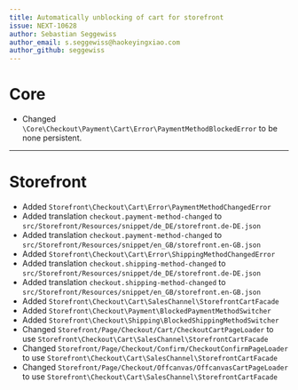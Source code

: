 ```yaml
---
title: Automatically unblocking of cart for storefront
issue: NEXT-10628
author: Sebastian Seggewiss
author_email: s.seggewiss@haokeyingxiao.com 
author_github: seggewiss
---
```

# Core
* Changed `\Core\Checkout\Payment\Cart\Error\PaymentMethodBlockedError` to be none persistent.
___
# Storefront
* Added `Storefront\Checkout\Cart\Error\PaymentMethodChangedError`
* Added translation `checkout.payment-method-changed` to `src/Storefront/Resources/snippet/de_DE/storefront.de-DE.json`
* Added translation `checkout.payment-method-changed` to `src/Storefront/Resources/snippet/en_GB/storefront.en-GB.json`
* Added `Storefront\Checkout\Cart\Error\ShippingMethodChangedError`
* Added translation `checkout.shipping-method-changed` to `src/Storefront/Resources/snippet/de_DE/storefront.de-DE.json`
* Added translation `checkout.shipping-method-changed` to `src/Storefront/Resources/snippet/en_GB/storefront.en-GB.json`
* Added `Storefront\Checkout\Cart\SalesChannel\StorefrontCartFacade`
* Added `Storefront\Checkout\Payment\BlockedPaymentMethodSwitcher`
* Added `Storefront\Checkout\Shipping\BlockedShippingMethodSwitcher`
* Changed `Storefront/Page/Checkout/Cart/CheckoutCartPageLoader` to use `Storefront\Checkout\Cart\SalesChannel\StorefrontCartFacade`
* Changed `Storefront/Page/Checkout/Confirm/CheckoutConfirmPageLoader` to use `Storefront\Checkout\Cart\SalesChannel\StorefrontCartFacade`
* Changed `Storefront/Page/Checkout/Offcanvas/OffcanvasCartPageLoader` to use `Storefront\Checkout\Cart\SalesChannel\StorefrontCartFacade`
